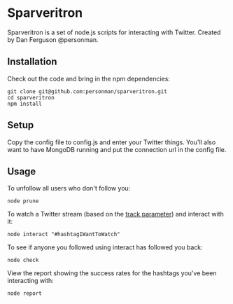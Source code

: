 Sparveritron
========

Sparveritron is a set of node.js scripts for interacting with Twitter. Created by Dan Ferguson @personman.


Installation
-----------
Check out the code and bring in the npm dependencies:
```
git clone git@github.com:personman/sparveritron.git
cd sparveritron
npm install
```


Setup
-----------

Copy the config file to config.js and enter your Twitter things. You'll also want to have MongoDB running and put the connection url in the config file.


Usage
-----------

To unfollow all users who don't follow you:
```
node prune
```

To watch a Twitter stream (based on the [track parameter](https://dev.twitter.com/streaming/overview/request-parameters#track)) and interact with it:
```
node interact "#hashtagIWantToWatch"
```

To see if anyone you followed using interact has followed you back:
```
node check
```

View the report showing the success rates for the hashtags you've been interacting with:
```
node report
```

